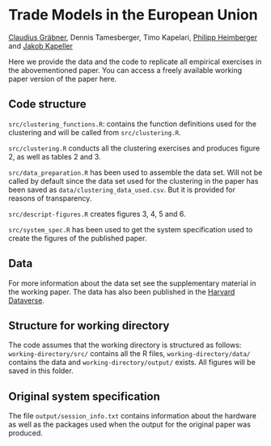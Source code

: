# Trade Models in the European Union
[Claudius Gräbner](https://claudius-graebner.com), Dennis Tamesberger, 
Timo Kapelari, 
[Philipp Heimberger](https://wiiw.ac.at/philipp-heimberger-s-1138.html) and 
[Jakob Kapeller](https://jakob-kapeller.org/)

Here we provide the data and the code to replicate all empirical exercises 
in the abovementioned paper.
You can access a freely available working paper version of the paper here.

## Code structure

`src/clustering_functions.R`: contains the function definitions used for the 
clustering and will be called from `src/clustering.R`.

`src/clustering.R` conducts all the clustering exercises and produces figure 2, 
as well as tables 2 and 3.

`src/data_preparation.R` has been used to assemble the data set. Will not be 
called by default since the data set used for the clustering in the paper has 
been saved as `data/clustering_data_used.csv`. But it is provided for reasons
of transparency.

`src/descript-figures.R` creates figures 3, 4, 5 and 6.

`src/system_spec.R` has been used to get the system specification used to
create the figures of the published paper.

## Data 
For more information about the data set see the supplementary material in the 
working paper. The data has also been published in the 
[Harvard Dataverse](https://doi.org/10.7910/DVN/NADWIL).

## Structure for working directory
The code assumes that the working directory is structured as follows:
`working-directory/src/` contains all the R files, 
`working-directory/data/` contains the data and 
`working-directory/output/` exists. 
All figures will be saved in this folder.

## Original system specification

The file `output/session_info.txt` contains information about the hardware as 
well as the packages used when the output for the original paper was produced.